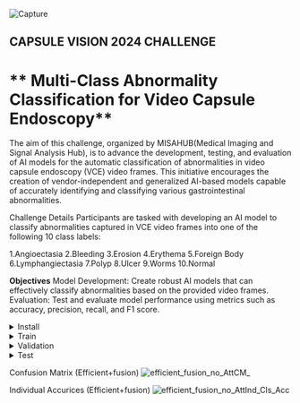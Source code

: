 ![Capture](https://github.com/user-attachments/assets/b4e36bd6-345f-4d69-a735-c778adf4462a)

## CAPSULE VISION 2024 CHALLENGE
#    ** Multi-Class Abnormality Classification for Video Capsule Endoscopy**
The aim of this challenge, organized by MISAHUB(Medical Imaging and Signal Analysis Hub), is to advance the development, testing, and evaluation of AI models for the automatic classification of abnormalities in video capsule endoscopy (VCE) video frames. This initiative encourages the creation of vendor-independent and generalized AI-based models capable of accurately identifying and classifying various gastrointestinal abnormalities.

Challenge Details
Participants are tasked with developing an AI model to classify abnormalities captured in VCE video frames into one of the following 10 class labels:

1.Angioectasia
2.Bleeding
3.Erosion
4.Erythema
5.Foreign Body
6.Lymphangiectasia
7.Polyp
8.Ulcer
9.Worms
10.Normal

**Objectives**
Model Development: Create robust AI models that can effectively classify abnormalities based on the provided video frames.
Evaluation: Test and evaluate model performance using metrics such as accuracy, precision, recall, and F1 score.

<details>
<summary>Install</summary>
 Clone repo and install requirements.txt in a Python>=3.8.0 environment, including PyTorch>=1.8.

 ```
git clone https://github.com/kancharlavamshi/Capsule-Vision # clone
cd Capsule-Vision
pip install -r requirements.txt  # install
```
</details> 



<details>
<summary>Train</summary>
The commands below are used to train the model with specified configurations. The training process automatically handles data downloads and model initialization. Training times will vary depending on the model and the hardware used; expect different durations based on GPU capabilities. Use the largest --batch-size possible for optimal performance, or set --batch-size -1 for automatic batch sizing.
 
 ```
 python train.py --epochs 60 --batch-size 256 --save-model True --device cuda:0 --data_parallel True --parameters-print True --save-path ./output --model-name Model_ --validation-size 0.1 --L-r 0.0001 --Loss-func CrossEntropyLoss --Model-type efficient
```

</details> 


<details>
<summary>Validation</summary>
The following commands are used to validate the model and generate relevant metrics.
 
 ```
python validate.py --save-path ./output --Model-used efficient --con-matrix True --indiviual-accuracy-plt True --Save_Prediction True --metrics-report True --Train-xls-path ./training/training_data.xlsx --Val-xls-path ./validation/validation_data.xlsx 
```

</details> 


<details>
<summary>Test</summary>
The following commands are used to Test the model and generate Predictions(.csv/ xls file).
 
 ```
python prediction_test.py --save-path ./output --Model-used efficient --Print-prediction True
```

</details> 



 Confusion Matrix (Efficient+fusion)
![efficient_fusion_no_AttCM_](https://github.com/user-attachments/assets/93deb3b3-d6b3-481e-aa09-b060630b74d4)



 Individual  Accurices (Efficient+fusion)
 ![efficient_fusion_no_AttInd_Cls_Acc](https://github.com/user-attachments/assets/94579dc9-2792-442b-9a3b-00afd0c7cc6d)

